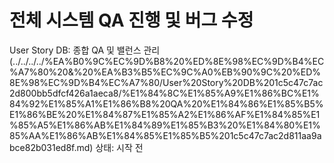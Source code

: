 # 전체 시스템 QA 진행 및 버그 수정

User Story DB: 종합 QA 및 밸런스 관리 (../../../../%EA%B0%9C%EC%9D%B8%20%ED%8E%98%EC%9D%B4%EC%A7%80%20&%20%EA%B3%B5%EC%9C%A0%EB%90%9C%20%ED%8E%98%EC%9D%B4%EC%A7%80/User%20Story%20DB%201c5c47c7ac2d800bb5dfcf426a1aeca8/%E1%84%8C%E1%85%A9%E1%86%BC%E1%84%92%E1%85%A1%E1%86%B8%20QA%20%E1%84%86%E1%85%B5%E1%86%BE%20%E1%84%87%E1%85%A2%E1%86%AF%E1%84%85%E1%85%A5%E1%86%AB%E1%84%89%E1%85%B3%20%E1%84%80%E1%85%AA%E1%86%AB%E1%84%85%E1%85%B5%201c5c47c7ac2d811aa9abce82b031ed8f.md)
상태: 시작 전